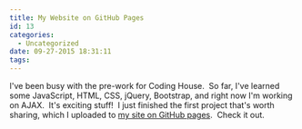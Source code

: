 ```yaml
---
title: My Website on GitHub Pages
id: 13
categories:
  - Uncategorized
date: 09-27-2015 18:31:11
tags:
---
```


I've been busy with the pre-work for Coding House.  So far, I've learned some JavaScript, HTML, CSS, jQuery, Bootstrap, and right now I'm working on AJAX.  It's exciting stuff!  I just finished the first project that's worth sharing, which I uploaded to [my site on GitHub pages](http://babelthuap.github.io/).  Check it out.